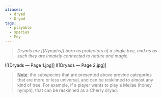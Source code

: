 ```yaml
---
aliases:
  - dryad
  - Dryad
tags:
  - playable
  - species
  - Fey
---
```

> *<span style="color:rgb(125, 125, 125)">Dryads are [[Nymphs]] born as protectors of a single tree, and as as such they are innately connected to nature and magic.</span>*

![[Dryads — Page 1.jpg]]
![[Dryads — Page 2.jpg]]
<br>

> <span style="color:rgb(125, 125, 125)">**<u>Note</u>**: the subspecies that are presented above provide categories that are more or less universal, and can be reskinned to almost any kind of tree. For example, if a player wants to play a Meliae (honey nymph), that can be reskinned as a Cherry dryad. </span> 